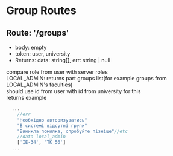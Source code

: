 <h1>Group Routes</h1>

## <h2>Route: '/groups'</h2>

- body: empty
- token: user, university
- Returns: data: string[], err: string | null

<div>compare role from user with server roles<br/>
LOCAL_ADMIN: returns part groups list(for example groups from LOCAL_ADMIN's faculties)<br/>
should use id from user with id from university for this<br/>
returns example</div>

```javascript
  ...
    //err
    "Необхідно авторизуватись"
    "В системі відсутні групи"
    "Виникла помилка, спробуйте пізніше"//etc
    //data local_admin
    ['ІЕ-34', 'ТК_56']
  ...
```
